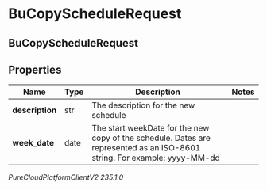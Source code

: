 # BuCopyScheduleRequest

## BuCopyScheduleRequest

## Properties

|Name | Type | Description | Notes|
|------------ | ------------- | ------------- | -------------|
| **description** | str | The description for the new schedule | |
| **week_date** | date | The start weekDate for the new copy of the schedule. Dates are represented as an ISO-8601 string. For example: yyyy-MM-dd | |



_PureCloudPlatformClientV2 235.1.0_

